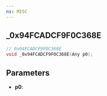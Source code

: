```yaml
---
ns: MISC
---
```

## _0x94FCADCF9F0C368E

```c
// 0x94FCADCF9F0C368E
void _0x94FCADCF9F0C368E(Any p0);
```

## Parameters
* **p0**:
